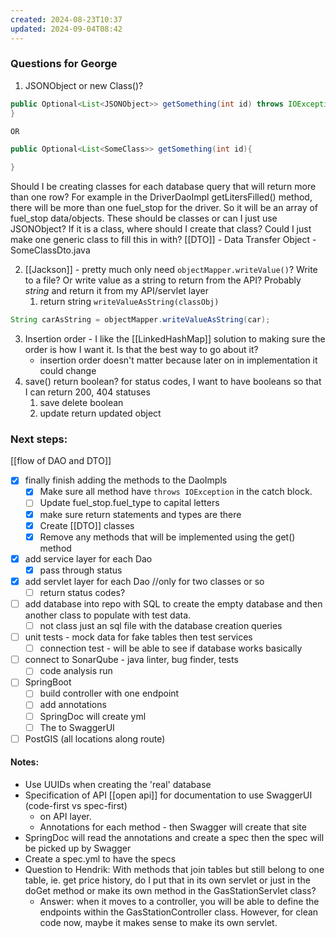 ```yaml
---
created: 2024-08-23T10:37
updated: 2024-09-04T08:42
---
```

### Questions for George
1. JSONObject or new Class()? 
```java
public Optional<List<JSONObject>> getSomething(int id) throws IOException {
}

OR 

public Optional<List<SomeClass>> getSomething(int id){

}
```
Should I be creating classes for each database query that will return more than one row? For example in the DriverDaoImpl getLitersFilled() method, there will be more than one fuel_stop for the driver. So it will be an array of fuel_stop data/objects. These should be classes or can I just use JSONObject? If it is a class, where should I create that class? Could I just make one generic class to fill this in with? 
[[DTO]] - Data Transfer Object - SomeClassDto.java 

2. [[Jackson]] - pretty much only need `objectMapper.writeValue()`? Write to a file? Or write value as a string to return from the API? Probably *string* and return it from my API/servlet layer
	1. return string `writeValueAsString(classObj)`
```java
String carAsString = objectMapper.writeValueAsString(car);
```
3. Insertion order - I like the [[LinkedHashMap]] solution to making sure the order is how I want it. Is that the best way to go about it? 
	- insertion order doesn't matter because later on in implementation it could change
4. save() return boolean? for status codes, I want to have booleans so that I can return 200, 404 statuses
	1. save delete boolean
	2. update return updated object


### Next steps:
[[flow of DAO and DTO]]
- [x] finally finish adding the methods to the DaoImpls
	- [x] Make sure all method have `throws IOException` in the catch block. 
	- [ ] Update fuel_stop.fuel_type to capital letters
	- [x] make sure return statements and types are there
	- [x] Create [[DTO]] classes
	- [x] Remove any methods that will be implemented using the get() method
- [x] add service layer for each Dao
	- [x] pass through status 
- [x] add servlet layer for each Dao //only for two classes or so
	- [ ] return status codes? 
- [ ] add database into repo with SQL to create the empty database and then another class to populate with test data. 
	- [ ] not class just an sql file with the database creation queries 
- [ ] unit tests - mock data for fake tables then test services
	- [ ] connection test - will be able to see if database works basically
- [ ] connect to SonarQube - java linter, bug finder, tests
	- [ ] code analysis run 
- [ ] SpringBoot 
	- [ ] build controller with one endpoint
	- [ ] add annotations
	- [ ] SpringDoc will create yml
	- [ ] The to SwaggerUI
- [ ] PostGIS (all locations along route)

#### Notes:
* Use UUIDs when creating the 'real' database 
* Specification of API [[open api]] for documentation to use SwaggerUI (code-first vs spec-first)
	* on API layer.
	* Annotations for each method - then Swagger will create that site 
*  SpringDoc will read the annotations and create a spec then the spec will be picked up by Swagger
* Create a spec.yml to have the specs 
* Question to Hendrik: With methods that join tables but still belong to one table, ie. get price history, do I put that in its own servlet or just in the doGet method or make its own method in the GasStationServlet class? 
	* Answer: when it moves to a controller, you will be able to define the endpoints within the GasStationController class. However, for clean code now, maybe it makes sense to make its own servlet. 